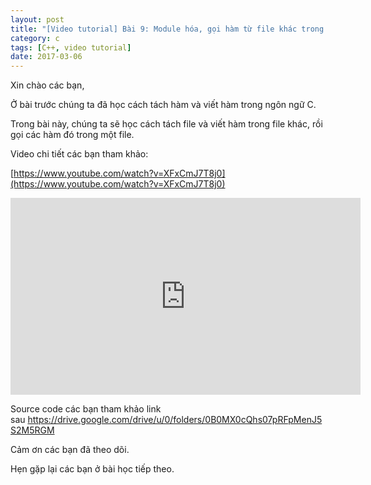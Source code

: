 ```yaml
---
layout: post
title: "[Video tutorial] Bài 9: Module hóa, gọi hàm từ file khác trong C"
category: c
tags: [C++, video tutorial]
date: 2017-03-06
---
```


Xin chào các bạn,

Ở bài trước chúng ta đã học cách tách hàm và viết hàm trong ngôn ngữ C.

Trong bài này, chúng ta sẽ học cách tách file và viết hàm trong file khác, rồi gọi các hàm đó trong một file.

Video chi tiết các bạn tham khảo:

[https://www.youtube.com/watch?v=XFxCmJ7T8j0](https://www.youtube.com/watch?v=XFxCmJ7T8j0)

<iframe width="560" height="315" src="https://www.youtube.com/embed/XFxCmJ7T8j0" frameborder="0" allow="autoplay; encrypted-media" allowfullscreen></iframe>

Source code các bạn tham khảo link sau <a href="https://drive.google.com/drive/u/0/folders/0B0MX0cQhs07pRFpMenJ5S2M5RGM">https://drive.google.com/drive/u/0/folders/0B0MX0cQhs07pRFpMenJ5S2M5RGM</a>

Cảm ơn các bạn đã theo dõi.

Hẹn gặp lại các bạn ở bài học tiếp theo.
